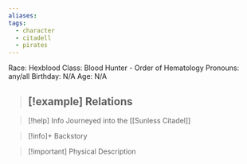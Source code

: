 ```yaml
---
aliases: 
tags:
  - character
  - citadell
  - pirates
---
```

Race: Hexblood
Class: Blood Hunter - Order of Hematology
Pronouns: any/all
Birthday: N/A
Age: N/A

>[!example] Relations
> - 

>[!help] Info
> Journeyed into the [[Sunless Citadel]]
>

>[!info]+ Backstory
>

>[!important] Physical Description